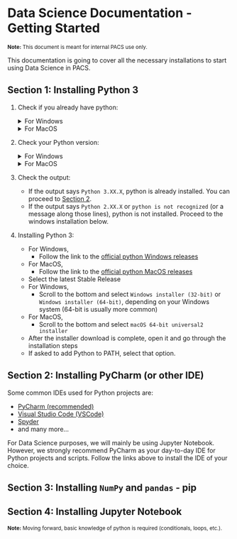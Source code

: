 # Data Science Documentation - Getting Started
<sup style="display: inline-block;">**Note:** This document is meant for internal PACS use only.</sup>

This documentation is going to cover all the necessary installations to start using Data Science in PACS.

## Section 1: Installing Python 3
1. Check if you already have python:
   <br />
   <details>
	<summary>For Windows</summary>

 	<br />

   	Open Command Prompt
   
 	<br />
 
    </details>
    <details>
	<summary>For MacOS</summary>

 	<br />

   	Open Terminal
   
 	<br />
 
    </details>
2. Check your Python version:
   <br />
   <details>
	<summary>For Windows</summary>

 	<br />

   	>In your command prompt, type:
   
 	<br />
  
	```
	python --version
	```
 
    </details>
    <details>
	<summary>For MacOS</summary>

 	<br />

   	>In your terminal, type:
   
 	<br />
  
	```
	python3 --version
	```
 
     </details>

3. Check the output:
    - If the output says `Python 3.XX.X`, python is already installed. You can proceed to [Section 2](#section-2-installing-pycharm-or-other-ide).
    - If the output says `Python 2.XX.X` or `python is not recognized` (or a message along those lines), python is not installed. Proceed to the windows installation below.

4. Installing Python 3:
    - For Windows,
        - Follow the link to the <a href="https://www.python.org/downloads/windows/" target="_blank">official python Windows releases</a>
    - For MacOS,
        - Follow the link to the <a href="https://www.python.org/downloads/macos/" target="_blank">official python MacOS releases</a>
    - Select the latest Stable Release
    - For Windows,
        - Scroll to the bottom and select `Windows installer (32-bit)` or `Windows installer (64-bit)`, depending on your Windows system (64-bit is usually more common)
    - For MacOS,
    	- Scroll to the bottom and select `macOS 64-bit universal2 installer`
    - After the installer download is complete, open it and go through the installation steps
    - If asked to add Python to PATH, select that option.

## Section 2: Installing PyCharm (or other IDE) 
Some common IDEs used for Python projects are:
- <a href="https://www.jetbrains.com/help/pycharm/installation-guide.html" target="_blank">PyCharm (recommended)</a>
- <a href="https://code.visualstudio.com/download" target="_blank">Visual Studio Code (VSCode)</a>
- <a href="https://docs.spyder-ide.org/3/installation.html" target="_blank">Spyder</a>
- and many more...

For Data Science purposes, we will mainly be using Jupyter Notebook. However, we strongly recommend PyCharm as your day-to-day IDE for Python projects and scripts. Follow the links above to install the IDE of your choice.

## Section 3: Installing `NumPy` and `pandas` - pip

## Section 4: Installing Jupyter Notebook

<sup style="display: inline-block;">**Note:** Moving forward, basic knowledge of python is required (conditionals, loops, etc.).</sup>
